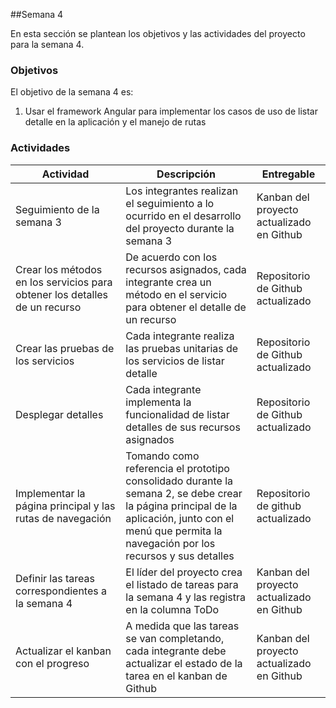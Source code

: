 ##Semana 4

En esta sección se plantean los objetivos y las actividades del proyecto para la semana 4.

### Objetivos

El objetivo de la semana 4 es:

1. Usar el framework Angular para implementar los casos de uso de listar detalle en la aplicación y el manejo de rutas

### Actividades

| Actividad                                                                  | Descripción                                                                                                                                                                                           | Entregable                                |
| -------------------------------------------------------------------------- | ----------------------------------------------------------------------------------------------------------------------------------------------------------------------------------------------------- | ----------------------------------------- |
| Seguimiento de la semana 3                                                 | Los integrantes realizan el seguimiento a lo ocurrido en el desarrollo del proyecto durante la semana 3                                                                                               | Kanban del proyecto actualizado en Github |
| Crear los métodos en los servicios para obtener los detalles de un recurso | De acuerdo con los recursos asignados, cada integrante crea un método en el servicio para obtener el detalle de un recurso                                                                            | Repositorio de Github actualizado         |
| Crear las pruebas de los servicios                                         | Cada integrante realiza las pruebas unitarias de los servicios de listar detalle                                                                                                                      | Repositorio de Github actualizado         |
| Desplegar detalles                                                         | Cada integrante implementa la funcionalidad de listar detalles de sus recursos asignados                                                                                                              | Repositorio de Github actualizado         |
| Implementar la página principal y las rutas de navegación                  | Tomando como referencia el prototipo consolidado durante la semana 2, se debe crear la página principal de la aplicación, junto con el menú que permita la navegación por los recursos y sus detalles | Repositorio de github actualizado         |
| Definir las tareas correspondientes a la semana 4                          | El líder del proyecto crea el listado de tareas para la semana 4 y las registra en la columna ToDo                                                                                                    | Kanban del proyecto actualizado en Github |
| Actualizar el kanban con el progreso                                       | A medida que las tareas se van completando, cada integrante debe actualizar el estado de la tarea en el kanban de Github                                                                              | Kanban del proyecto actualizado en Github |
